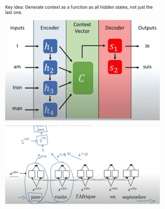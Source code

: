 Key idea: Generate context as a function as all hidden states, not just the last one.

![image-20230529222826196](./../assets/image-20230529222826196.png)

![image-20230529222126928](./../assets/image-20230529222126928.png)



